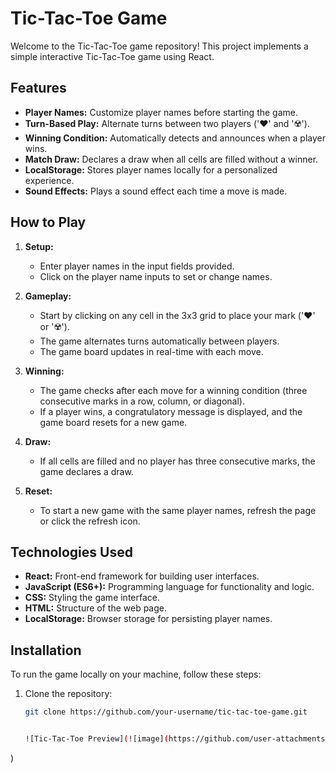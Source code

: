 

# Tic-Tac-Toe Game

Welcome to the Tic-Tac-Toe game repository! This project implements a simple interactive Tic-Tac-Toe game using React.

## Features

- **Player Names:** Customize player names before starting the game.
- **Turn-Based Play:** Alternate turns between two players ('❤️' and '☢️').
- **Winning Condition:** Automatically detects and announces when a player wins.
- **Match Draw:** Declares a draw when all cells are filled without a winner.
- **LocalStorage:** Stores player names locally for a personalized experience.
- **Sound Effects:** Plays a sound effect each time a move is made.

## How to Play

1. **Setup:**
   - Enter player names in the input fields provided.
   - Click on the player name inputs to set or change names.

2. **Gameplay:**
   - Start by clicking on any cell in the 3x3 grid to place your mark ('❤️' or '☢️').
   - The game alternates turns automatically between players.
   - The game board updates in real-time with each move.

3. **Winning:**
   - The game checks after each move for a winning condition (three consecutive marks in a row, column, or diagonal).
   - If a player wins, a congratulatory message is displayed, and the game board resets for a new game.

4. **Draw:**
   - If all cells are filled and no player has three consecutive marks, the game declares a draw.

5. **Reset:**
   - To start a new game with the same player names, refresh the page or click the refresh icon.

## Technologies Used

- **React:** Front-end framework for building user interfaces.
- **JavaScript (ES6+):** Programming language for functionality and logic.
- **CSS:** Styling the game interface.
- **HTML:** Structure of the web page.
- **LocalStorage:** Browser storage for persisting player names.

## Installation

To run the game locally on your machine, follow these steps:

1. Clone the repository:

   ```bash
   git clone https://github.com/your-username/tic-tac-toe-game.git


   ![Tic-Tac-Toe Preview](![image](https://github.com/user-attachments/assets/517bb362-cf67-48fe-9956-f833ca05abb2)
)
